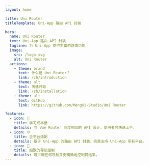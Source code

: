 ```yaml
---
layout: home

title: Uni Router
titleTemplate: Uni-App 路由 API 封装

hero:
  name: Uni Router
  text: Uni-App 路由 API 封装
  tagline: 为 Uni-App 提供丰富的路由功能
  image:
    src: /logo.svg
    alt: Uni Router
  actions:
    - theme: brand
      text: 什么是 Uni Router？
      link: /zh/introduction
    - theme: alt
      text: 快速开始
      link: /zh/installation
    - theme: alt
      text: GitHub
      link: https://github.com/MengXi-Studio/Uni Router

features:
  - icon: 📝
    title: 学习成本低
    details: 与 Vue Router 高度相似的 API 设计，使用者可快速上手。
  - icon: 🌐
    title: 全平台适配
    details: 基于 Uni-App 的路由 API 封装，完美支持 Uni-App 所有平台。
  - icon: 🛑
    title: 细致的导航控制
    details: 可拦截任何导航并更精确地控制其结果。
---
```

